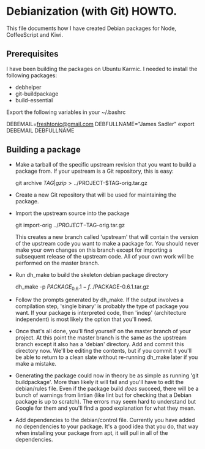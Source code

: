 # Debianization (with Git) HOWTO.

This file documents how I have created Debian packages for Node, CoffeeScript and Kiwi.

## Prerequisites

I have been building the packages on Ubuntu Karmic.  I needed to install the following packages:

- debhelper
- git-buildpackage
- build-essential

Export the following variables in your ~/.bashrc

DEBEMAIL=freshtonic@gmail.com
DEBFULLNAME="James Sadler"
export DEBEMAIL DEBFULLNAME

## Building a package

- Make a tarball of the specific upstream revision that you want to build a package from.
  If your upstream is a Git repository, this is easy:

    git archive $TAG | gzip > ../$PROJECT-$TAG-orig.tar.gz

- Create a new Git repository that will be used for maintaining the package.

- Import the upstream source into the package

    git import-orig ../$PROJECT-$TAG-orig.tar.gz

  This creates a new branch called 'upstream' that will contain the version of the upstream code you want to make a package for.
  You should never make your own changes on this branch except for importing a subsequent release of the upstream code.  All of your
  own work will be performed on the master branch.

- Run dh\_make to build the skeleton debian package directory

    dh_make -p $PACKAGE_0.6.1 -f ../$PACKAGE-0.6.1.tar.gz 

- Follow the prompts generated by dh\_make.  If the output involves a compilation step, 'single binary' is 
  probably the type of package you want.  If your package is interpreted code, then 'indep' (architecture independent)
  is most likely the option that you'll need.

- Once that's all done, you'll find yourself on the master branch of your project.  At this point the master branch
  is the same as the upstream branch except it also has a 'debian' directory.  Add and commit this directory now.
  We'll be editing the contents, but if you commit it you'll be able to return to a clean slate without re-running
  dh\_make later if you make a mistake.

- Generating the package could now in theory be as simple as running 'git buildpackage'.  More than likely it will fail
  and you'll have to edit the debian/rules file.  Even if the package build *does* succeed, there will be a bunch of warnings
  from lintian (like lint but for checking that a Debian package is up to scratch).  The errors may seem hard to understand
  but Google for them and you'll find a good explanation for what they mean.

- Add dependencies to the debian/control file.  Currently you have added no dependencies to your package.  It's a good idea
  that you do, that way when installing your package from apt, it will pull in all of the dependencies.



